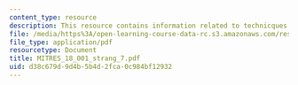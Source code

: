 ```yaml
---
content_type: resource
description: This resource contains information related to technicques of integration.
file: /media/https%3A/open-learning-course-data-rc.s3.amazonaws.com/res-18-001-calculus-online-textbook-spring-2005/d38c679d9d4b5b4d2fca0c984bf12932_MITRES_18_001_strang_7.pdf
file_type: application/pdf
resourcetype: Document
title: MITRES_18_001_strang_7.pdf
uid: d38c679d-9d4b-5b4d-2fca-0c984bf12932
---
```

